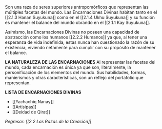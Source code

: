 Son una raza de seres superiores antropomórficos que representan las múltiples facetas del mundo. Las Encarnaciones Divinas habitan tanto en el [[2.1.3 Hanan Suyukuna]] como en el [[2.1.4 Ukhu Suyukuna]] y su función es mantener el balance del mundo obrando en el [[2.1.1 Kay Suyukuna]].

Asímismo, las Encarnaciones Divinas no poseen una capacidad de abstracción como los humanos [[2.2.2 Humanos]] ya que, al tener una esperanza de vida indefinida, estas nunca han cuestionado la razón de su existencia, viviendo netamente para cumplir con su propósito de mantener el balance.

**LA NATURALEZA DE LAS ENCARNACIONES**
Al representar las facetas del mundo, cada encarnación es única ya que son, literalmente, la personificación de los elementos del mundo. Sus habilidades, formas, manierismos y otras características, son un reflejo del portafolio que representan.

**LISTA DE ENCARNACIONES DIVINAS**
- [[Yachachiq Nanay]]
- [[Artisipas]]
- [[Deidad de Qirat]]

_Regresar: [[2.2 Las Razas de la Creación]]_